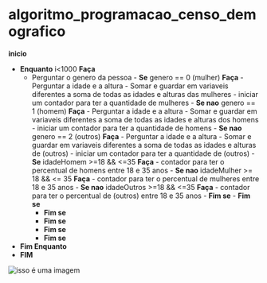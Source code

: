 # algoritmo_programacao_censo_demografico


**inicio**
  - **Enquanto** i<1000 **Faça**
    - Perguntar o genero da pessoa
          - **Se** genero == 0 (mulher) **Faça**
            - Perguntar a idade e a altura
            - Somar e guardar em  variaveis diferentes a soma de todas as idades e alturas das mulheres
            - iniciar um contador para ter a quantidade de mulheres
          - **Se nao** genero == 1 (homem) **Faça**
            - Perguntar a idade e a altura
            - Somar e guardar em  variaveis diferentes a soma de todas as idades e alturas dos homens
            - iniciar um contador para ter a quantidade de homens
           - **Se nao** genero == 2 (outros) **Faça**
            - Perguntar a idade e a altura
            - Somar e guardar em  variaveis diferentes a soma de todas as idades e alturas de (outros)
            - iniciar um contador para ter a quantidade de (outros)
           - **Se** idadeHomem >=18 && <=35 **Faça**
            - contador para ter o percentual de homens entre 18 e 35 anos
           - **Se nao** idadeMulher >= 18 && <= 35 **Faça**
            - contador para ter o percentual de mulheres entre 18 e 35 anos
           - **Se nao** idadeOutros >=18 && <=35 **Faça**
            - contador para ter o percentual de (outros) entre 18 e 35 anos
           - **Fim se**
          - **Fim se**
         - **Fim se**
        - **Fim se**
       - **Fim se**
      - **Fim se**
- **Fim Enquanto**
- **FIM**



![isso é uma imagem](https://github.com/Lopes-Vitor/algoritmo_programacao_censo_demografico/blob/main/fluxograma%20atividade%203.png)

